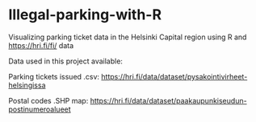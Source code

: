 # Illegal-parking-with-R
Visualizing parking ticket data in the Helsinki Capital region using R and https://hri.fi/fi/ data

Data used in this project available:

Parking tickets issued .csv: https://hri.fi/data/dataset/pysakointivirheet-helsingissa

Postal codes .SHP map: https://hri.fi/data/dataset/paakaupunkiseudun-postinumeroalueet 
